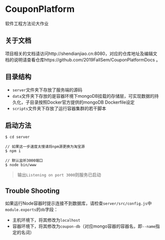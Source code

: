 # CouponPlatform

软件工程方法论大作业

## 关于文档

项目相关的文档请访问http://shendianjiao.cn:8080，对应的仓库地址及编辑文档的说明请查看仓库https://github.com/2019FallSem/CouponPlatformDocs 。

## 目录结构

- `server`文件夹下存放了服务端的源码
- `data`文件夹下存放的是容器环境下mongoDB挂载的存储层，可实现数据的持久化，子目录按照Docker官方提供的mongoDB Dockerfile设定
- `scripts`文件夹下存放了运行容器集群的若干脚本

## 启动方法

```
$ cd server

// 如果这一步速度太慢请将npm源更换为淘宝源
$ npm i

// 默认监听3000端口
$ node bin/www
```

> 输出`Listening on port 3000`则服务已启动

## Trouble Shooting

如果运行Node容器时提示连接不到数据库，请检查`server/src/config.js`中`module.exports`的`db`字段：
- 主机环境下，将其修改为`localhost`
- 容器环境下，将其修改为`coupon-db`（对应mongo容器的容器名，即`--name`指定的名词）

